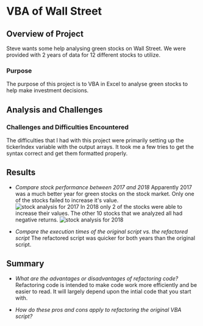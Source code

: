 # VBA of Wall Street

## Overview of Project
Steve wants some help analysing green stocks on Wall Street.  We were provided with 2 years of data for 12 different stocks to utilize.

### Purpose
The purpose of this project is to VBA in Excel to analyse green stocks to help make investment decisions.

## Analysis and Challenges

### Challenges and Difficulties Encountered
The difficulties that I had with this project were primarily setting up the tickerIndex variable with the output arrays.  It took me a few tries
to get the syntax correct and get them formatted properly.

## Results

- *Compare stock performance between 2017 and 2018*
Apparently 2017 was a much better year for green stocks on the stock market.  Only one of the stocks failed to increase it's value.  
![stock analysis for 2017](/kickstarter-analysis/Resources/Theater_Outcomes_Vs_Launch)
In 2018 only 2 of the stocks were able to increase their values.  The other 10 stocks that we analyzed all had negative returns. 
![stock analysis for 2018](/kickstarter-analysis/Resources/Theater_Outcomes_Vs_Launch)

- *Compare the execution times of the original script vs. the refactored script*
The refactored script was quicker for both years than the original script.

## Summary

- *What are the advantages or disadvantages of refactoring code?*
Refactoring code is intended to make code work more efficiently and be easier to read.  It will largely depend upon the intial code that you start with.

- *How do these pros and cons apply to refactoring the original VBA script?*

